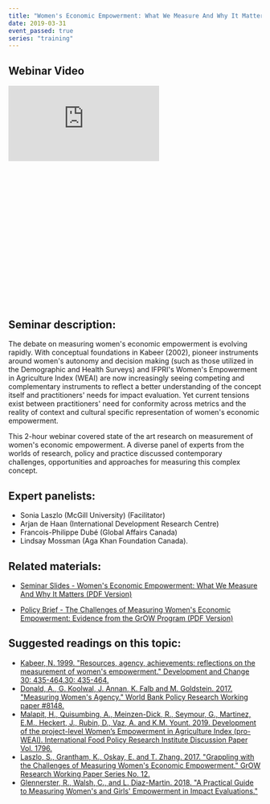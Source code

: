 ```yaml
---
title: "Women's Economic Empowerment: What We Measure And Why It Matters"
date: 2019-03-31
event_passed: true
series: "training"
---
```


<div class="w-full mx-auto my-20">
  <div class="relative aspect-16x9" style="padding-bottom: 56.25%;">
    <h2 class="sr-only">Webinar Video</h2>
    <iframe class="absolute pin w-full h-full" src="https://www.youtube.com/embed/MRCQ9EuUrYQ?rel=0" frameborder="0" allow="autoplay; encrypted-media" allowfullscreen></iframe>
  </div>
</div>

<section>
	<h2>Seminar description:</h2>
	<p>The debate on measuring women's economic empowerment is evolving rapidly. With conceptual foundations in Kabeer (2002), pioneer instruments around women's autonomy and decision making (such as those utilized in the Demographic and Health Surveys) and <abbr>IFPRI</abbr>'s Women's Empowerment in Agriculture Index (<abbr>WEAI</abbr>) are now increasingly seeing competing and complementary instruments to reflect a better understanding of the concept itself and practitioners' needs for impact evaluation. Yet current tensions exist between practitioners' need for conformity across metrics and the reality of context and cultural specific representation of women's economic empowerment.</p>
	<p>This 2-hour webinar covered state of the art research on measurement of women's economic empowerment. A diverse panel of experts from the worlds of research, policy and practice discussed contemporary challenges, opportunities and approaches for measuring this complex concept.</p>
</section>

<section>
	<h2>Expert panelists:</h2>
	<ul class="list-inside list-disc">
		<li>Sonia Laszlo (McGill University) (Facilitator)</li>
		<li>Arjan de Haan (International Development Research Centre)</li>
		<li>Francois-Philippe Dubé (Global Affairs Canada)</li>
		<li>Lindsay Mossman (Aga Khan Foundation Canada).</li>
	</ul>
</section>

## Related materials:

* [Seminar Slides - Women's Economic Empowerment: What We Measure And Why It Matters (PDF Version)](https://wedlab-dev.netlify.app/images/seminars/what-we-measure-why-it-matters/slides.pdf)

* [Policy Brief - The Challenges of Measuring Women's Economic Empowerment: Evidence from the GrOW Program (PDF Version)](http://grow.research.mcgill.ca/publications/policy-briefs/gpb-2017-05.pdf)


<section class="mt-5">
	<h2>Suggested readings on this topic:</h2>
	<ul class="list-unstyled">
		<li class="my-4"><a target="_blank" href="https://www.utsc.utoronto.ca/~kmacd/IDSC10/Readings/research design/empowerment.pdf">Kabeer, N. 1999. "Resources, agency, achievements: reflections on the measurement of women's empowerment." Development and Change  30: 435-464.30: 435-464.</a></li>
		<li class="my-4"><a target="_blank" href="http://documents.worldbank.org/curated/en/333481500385677886/pdf/WPS8148.pdf">Donald, A., G. Koolwal, J. Annan, K. Falb and M. Goldstein. 2017. "Measuring Women's Agency." World Bank Policy Research Working paper #8148.</a></li>
		<li class="my-4"><a target="_blank" href="http://ebrary.ifpri.org/utils/getfile/collection/p15738coll2/id/133061/filename/133271.pdf">Malapit, H., Quisumbing, A., Meinzen-Dick, R., Seymour, G., Martinez, E.M., Heckert, J., Rubin, D., Vaz, A. and K.M. Yount. 2019. Development of the project-level Women’s Empowerment in Agriculture Index (pro-WEAI). International Food Policy Research Institute Discussion Paper Vol. 1796.</a></li>
		<li class="my-4"><a target="_blank" href="http://grow.research.mcgill.ca/publications/working-papers/gwp-2017-12.pdf">
		Laszlo, S., Grantham, K., Oskay, E. and T. Zhang. 2017. "Grappling with the Challenges of Measuring Women's Economic Empowerment." GrOW Research Working Paper Series No. 12.</a></li>
		<li class="my-4"><a target="_blank" href="https://www.povertyactionlab.org/sites/default/files/resources/practical-guide-to-measuring-womens-and-girls-empowerment-in-impact-evaluations.pdf">Glennerster, R., Walsh, C., and L. Diaz-Martin. 2018. "A Practical Guide to Measuring Women's and Girls' Empowerment in Impact Evaluations."</a></li>
	</ul>
</section>


<!--
	TODO:
	In the future make this page look more like this: https://azure.microsoft.com/en-us/overview/webinars/
-->

